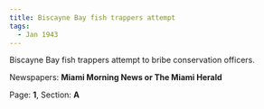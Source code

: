 ```yaml
---  
title: Biscayne Bay fish trappers attempt  
tags:  
  - Jan 1943  
---  
```

  
Biscayne Bay fish trappers attempt to bribe conservation officers.  
  
Newspapers: **Miami Morning News or The Miami Herald**  
  
Page: **1**, Section: **A** 
